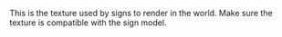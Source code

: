 This is the texture used by signs to render in the world. Make sure the texture is compatible with the sign model.